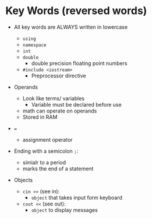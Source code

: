 # Key Words (reversed words)
- All key words are ALWAYS written in lowercase
  - `using`
  - `namespace`
  - `int`
  - `double`
    - double precision floating point numbers
  - `#include <iostream>`
    - Preprocessor directive 

- Operands
  - Look like terms/ variables
    - Variable must be declared before use
  - math can operate on operands
  - Stored in RAM
- `=`
  - assignment operator 
- Ending with a semicolon `;`: 
  - simialr to a period 
  - marks the end of a statement 
- Objects 
  - `cin >>` (see in): 
    - `object` that takes input form keyboard
  - `cout <<` (see out): 
    - `object` to display messages

